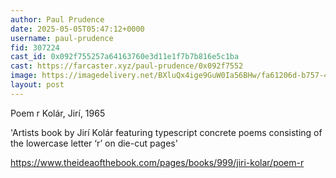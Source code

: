 ```yaml
---
author: Paul Prudence
date: 2025-05-05T05:47:12+0000
username: paul-prudence
fid: 307224
cast_id: 0x092f755257a64163760e3d11e1f7b7b816e5c1ba
cast: https://farcaster.xyz/paul-prudence/0x092f7552
image: https://imagedelivery.net/BXluQx4ige9GuW0Ia56BHw/fa61206d-b757-4e25-decf-136d9c972200/original
layout: post
---
```


Poem r
Kolár, Jirí, 1965

'Artists book by Jirí Kolár featuring typescript concrete poems consisting of the lowercase letter ‘r’ on die-cut pages'

https://www.theideaofthebook.com/pages/books/999/jiri-kolar/poem-r

<img src='https://imagedelivery.net/BXluQx4ige9GuW0Ia56BHw/fa61206d-b757-4e25-decf-136d9c972200/original' alt='' referrerpolicy='no-referrer'/>
